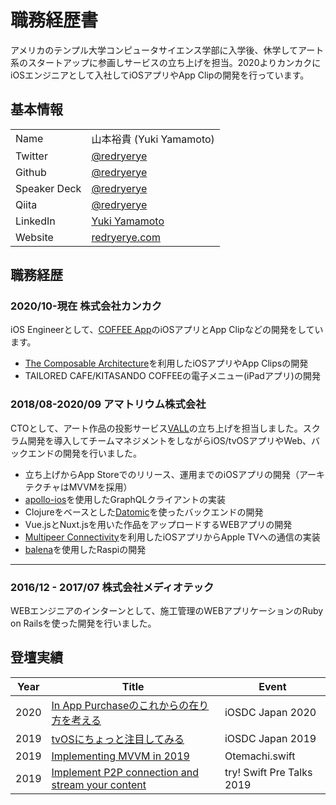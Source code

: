 # 職務経歴書
アメリカのテンプル大学コンピュータサイエンス学部に入学後、休学してアート系のスタートアップに参画しサービスの立ち上げを担当。2020よりカンカクにiOSエンジニアとして入社してiOSアプリやApp Clipの開発を行っています。

## 基本情報
|||
|---|-----|
|Name|山本裕貴 (Yuki Yamamoto)|
|Twitter|[@redryerye](https://twitter.com/redryerye)|
|Github|[@redryerye](https://github.com/redryerye)|
|Speaker Deck|[@redryerye](https://speakerdeck.com/redryerye)|
|Qiita|[@redryerye](https://qiita.com/redryerye)|
|LinkedIn|[Yuki Yamamoto](https://www.linkedin.com/in/iamyukiyamamoto/)|
|Website|[redryerye.com](https://www.redryerye.com/)|

## 職務経歴

### 2020/10-現在 株式会社カンカク
iOS Engineerとして、[COFFEE App](https://apps.apple.com/us/app/coffee-app/id1470570852)のiOSアプリとApp Clipなどの開発をしています。

- [The Composable Architecture](https://github.com/pointfreeco/swift-composable-architecture)を利用したiOSアプリやApp Clipsの開発
- TAILORED CAFE/KITASANDO COFFEEの電子メニュー(iPadアプリ)の開発


### 2018/08-2020/09 アマトリウム株式会社
CTOとして、アート作品の投影サービス[VALL](https://harumari.tokyo/spot/48468/)の立ち上げを担当しました。スクラム開発を導入してチームマネジメントをしながらiOS/tvOSアプリやWeb、バックエンドの開発を行いました。
  
- 立ち上げからApp Storeでのリリース、運用までのiOSアプリの開発（アーキテクチャはMVVMを採用）
- [apollo-ios](https://github.com/apollographql/apollo-ios)を使用したGraphQLクライアントの実装
- Clojureをベースとした[Datomic](https://www.datomic.com/)を使ったバックエンドの開発
- Vue.jsとNuxt.jsを用いた作品をアップロードするWEBアプリの開発
- [Multipeer Connectivity](https://developer.apple.com/documentation/multipeerconnectivity)を利用したiOSアプリからApple TVへの通信の実装
- [balena](https://www.balena.io/)を使用したRaspiの開発

---

### 2016/12 - 2017/07 株式会社メディオテック
WEBエンジニアのインターンとして、施工管理のWEBアプリケーションのRuby on Railsを使った開発を行いました。

## 登壇実績
|Year|Title|Event|
|--|--|--|
|2020|[In App Purchaseのこれからの在り方を考える](https://fortee.jp/iosdc-japan-2020/proposal/36676fca-9823-4a22-a90b-8eb2e98f4b1a)|iOSDC Japan 2020|
|2019|[tvOSにちょっと注目してみる](https://speakerdeck.com/redryerye/tvosnitiyotutozhu-mu-sitemiru)|iOSDC Japan 2019|
|2019|[Implementing MVVM in 2019](https://speakerdeck.com/redryerye/implementing-mvvm-in-2019)|Otemachi.swift|
|2019|[Implement P2P connection and stream your content](https://speakerdeck.com/redryerye/implement-p2p-connection-and-stream-your-content)|try! Swift Pre Talks 2019|
